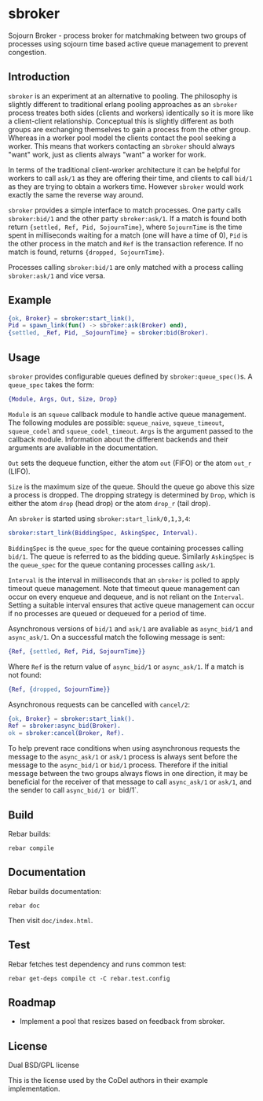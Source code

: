 sbroker
=======

Sojourn Broker - process broker for matchmaking between two groups of processes
using sojourn time based active queue management to prevent congestion.

Introduction
------------

`sbroker` is an experiment at an alternative to pooling. The philosophy
is slightly different to traditional erlang pooling approaches as an
`sbroker` process treates both sides (clients and workers) identically
so it is more like a client-client relationship. Conceptual this is
slightly different as both groups are exchanging themselves to gain a
process from the other group. Whereas in a worker pool model the clients
contact the pool seeking a worker. This means that workers contacting an
`sbroker` should always "want" work, just as clients always "want" a
worker for work.

In terms of the traditional client-worker architecture it can be helpful for
workers to call `ask/1` as they are offering their time, and clients to call
`bid/1` as they are trying to obtain a workers time. However `sbroker` would
work exactly the same the reverse way around.

`sbroker` provides a simple interface to match processes. One party
calls `sbroker:bid/1` and the other party `sbroker:ask/1`. If a match
is found both return `{settled, Ref, Pid, SojournTime}`, where `SojournTime` is
the time spent in milliseconds waiting for a match (one will have a time
of 0), `Pid` is the other process in the match and `Ref` is the transaction
reference. If no match is found, returns `{dropped, SojournTime}`.

Processes calling `sbroker:bid/1` are only matched with a process calling
`sbroker:ask/1` and vice versa.

Example
-------

```erlang
{ok, Broker} = sbroker:start_link(),
Pid = spawn_link(fun() -> sbroker:ask(Broker) end),
{settled, _Ref, Pid, _SojournTime} = sbroker:bid(Broker).
```

Usage
-----

`sbroker` provides configurable queues defined by `sbroker:queue_spec()`s. A
`queue_spec` takes the form:
```erlang
{Module, Args, Out, Size, Drop}
```
`Module` is an `squeue` callback module to handle active queue
management. The following modules are possible: `squeue_naive`,
`squeue_timeout`, `squeue_codel` and `squeue_codel_timeout`.
`Args` is the argument passed to the callback module. Information about
the different backends and their arguments are avaliable in the
documentation.

`Out` sets the dequeue function, either the atom `out` (FIFO) or the
atom `out_r` (LIFO).

`Size` is the maximum size of the queue. Should the queue go above this
size a process is dropped. The dropping strategy is determined by
`Drop`, which is either the atom `drop` (head drop) or the atom `drop_r`
(tail drop).

An `sbroker` is started using `sbroker:start_link/0,1,3,4`:
```erlang
sbroker:start_link(BiddingSpec, AskingSpec, Interval).
```
`BiddingSpec` is the `queue_spec` for the queue containing processes calling
`bid/1`. The queue is referred to as the bidding queue. Similarly `AskingSpec`
is the `queue_spec` for the queue contaning processes calling `ask/1`.

`Interval` is the interval in milliseconds that an `sbroker` is
polled to apply timeout queue management. Note that timeout queue
management can occur on every enqueue and dequeue, and is not reliant on
the `Interval`. Setting a suitable interval ensures that active queue
management can occur if no processes are queued or dequeued for a period
of time.

Asynchronous versions of `bid/1` and `ask/1` are avaliable as
`async_bid/1` and `async_ask/1`. On a successful match the following
message is sent:
```erlang
{Ref, {settled, Ref, Pid, SojournTime}}
```
Where `Ref` is the return value of `async_bid/1` or `async_ask/1`. If a
match is not found:
```erlang
{Ref, {dropped, SojournTime}}
```

Asynchronous requests can be cancelled with `cancel/2`:

```erlang
{ok, Broker} = sbroker:start_link().
Ref = sbroker:async_bid(Broker).
ok = sbroker:cancel(Broker, Ref).
```
To help prevent race conditions when using asynchronous requests the
message to the `async_ask/1` or `ask/1` process is always sent before
the message to the `async_bid/1` or `bid/1` process. Therefore if the
initial message between the two groups always flows in one direction,
it may be beneficial for the receiver of that message to call
`async_ask/1` or `ask/1`, and the sender to call `async_bid/1 or `bid/1`.

Build
-----
Rebar builds:
```
rebar compile
```

Documentation
-------------
Rebar builds documentation:
```
rebar doc
```
Then visit `doc/index.html`.

Test
----
Rebar fetches test dependency and runs common test:
```
rebar get-deps compile ct -C rebar.test.config
```

Roadmap
-------

* Implement a pool that resizes based on feedback from sbroker.

License
-------
Dual BSD/GPL license

This is the license used by the CoDel authors in their example implementation.
